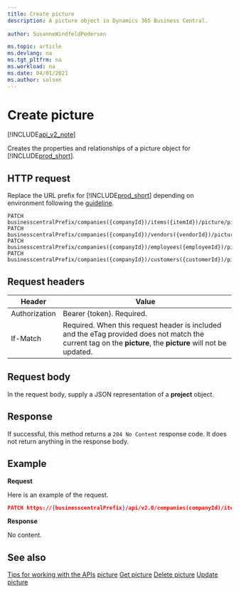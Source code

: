 ```yaml
---
title: Create picture  
description: A picture object in Dynamics 365 Business Central. 
 
author: SusanneWindfeldPedersen

ms.topic: article
ms.devlang: na
ms.tgt_pltfrm: na
ms.workload: na
ms.date: 04/01/2021
ms.author: solsen
---
```


# Create picture

[!INCLUDE[api_v2_note](../../../includes/api_v2_note.md)]

Creates the properties and relationships of a picture object for [!INCLUDE[prod_short](../../../includes/prod_short.md)].

## HTTP request
Replace the URL prefix for [!INCLUDE[prod_short](../../../includes/prod_short.md)] depending on environment following the [guideline](../../v2.0/endpoints-apis-for-dynamics.md).
```
PATCH businesscentralPrefix/companies({companyId})/items({itemId})/picture/pictureContent
PATCH businesscentralPrefix/companies({companyId})/vendors({vendorId})/picture/pictureContent
PATCH businesscentralPrefix/companies({companyId})/employees({employeeId})/picture/pictureContent
PATCH businesscentralPrefix/companies({companyId})/customers({customerId})/picture/pictureContent
```

## Request headers

|Header|Value|
|------|-----|
|Authorization  |Bearer {token}. Required. |
|If-Match       |Required. When this request header is included and the eTag provided does not match the current tag on the **picture**, the **picture** will not be updated. |


## Request body
In the request body, supply a JSON representation of a **project** object.


## Response
If successful, this method returns a `204 No Content` response code. It does not return anything in the response body.

## Example

**Request**

Here is an example of the request.

```json
PATCH https://{businesscentralPrefix}/api/v2.0/companies(companyId)/items(itemId)/picture/pictureContent
```

**Response**

No content.

## See also
[Tips for working with the APIs](../../../developer/devenv-connect-apps-tips.md)
[picture](../resources/dynamics_picture.md)
[Get picture](dynamics_picture_Get.md)
[Delete picture](dynamics_picture_Delete.md)
[Update picture](dynamics_picture_Update.md)
